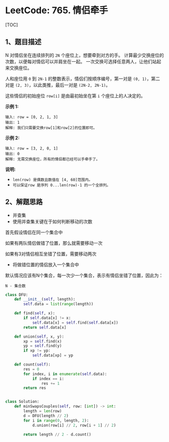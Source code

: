 # LeetCode: 765. 情侣牵手

[TOC]

## 1、题目描述

N 对情侣坐在连续排列的 `2N` 个座位上，想要牵到对方的手。 计算最少交换座位的次数，以便每对情侣可以并肩坐在一起。 一次交换可选择任意两人，让他们站起来交换座位。

人和座位用 `0` 到 `2N-1` 的整数表示，情侣们按顺序编号，第一对是 `(0, 1)`，第二对是 `(2, 3)`，以此类推，最后一对是 `(2N-2, 2N-1)`。

这些情侣的初始座位  `row[i]` 是由最初始坐在第 `i` 个座位上的人决定的。

**示例 1:**

```
输入: row = [0, 2, 1, 3]
输出: 1
解释: 我们只需要交换row[1]和row[2]的位置即可。
```

**示例 2:**

```
输入: row = [3, 2, 0, 1]
输出: 0
解释: 无需交换座位，所有的情侣都已经可以手牵手了。
```


**说明:**

- `len(row) 是偶数且数值在 [4, 60]范围内。`
- `可以保证row 是序列 0...len(row)-1 的一个全排列。`

## 2、解题思路

- 并查集
- 使用并查集关键在于如何判断移动的次数

首先假设情侣在同一个集合中

如果有两队情侣做错了位置，那么就需要移动一次

如果有3对情侣相互坐错了位置，需要移动两次

- 将做错位置的情侣放入一个集合中

默认情况应该有N个集合，每一次少一个集合，表示有情侣坐错了位置，因此为：

`N - 集合数`



```python
class DFU:
    def __init__(self, length):
        self.data = list(range(length))

    def find(self, x):
        if self.data[x] != x:
            self.data[x] = self.find(self.data[x])
        return self.data[x]

    def union(self, x, y):
        xp = self.find(x)
        yp = self.find(y)
        if xp != yp:
            self.data[xp] = yp

    def count(self):
        res = 0
        for index, i in enumerate(self.data):
            if index == i:
                res += 1
        return res


class Solution:
    def minSwapsCouples(self, row: [int]) -> int:
        length = len(row)
        d = DFU(length // 2)
        for i in range(0, length, 2):
            d.union(row[i] // 2, row[i + 1] // 2)

        return length // 2 - d.count()

```

